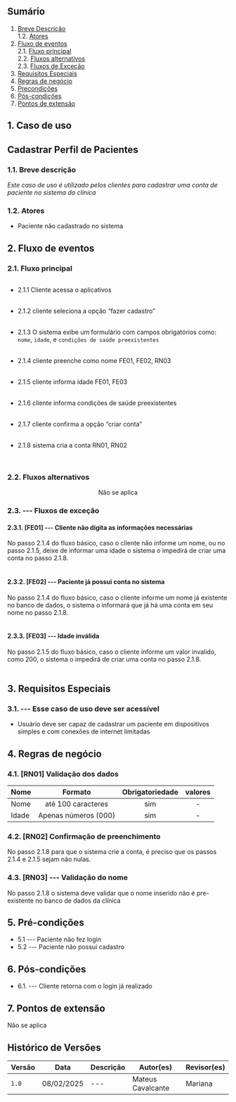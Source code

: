 
## Sumário

1. [Breve Descrição](#breve-descricao)<br>
   1.2. [Atores](#atores)<br>
2. [Fluxo de eventos](#fluxo-de-eventos)<br>
   2.1. [Fluxo principal](#fluxo-principal)<br>
   2.2. [Fluxos alternativos](#fluxos-alternativos)<br>
   2.3. [Fluxos de Exceção](#fluxos-de-excecao)<br>
3. [Requisitos Especiais](#requisitos-especiais)<br>
4. [Regras de negócio](#regras-de-negocio)<br>
5. [Precondições](#pre-condicoes)<br>
6. [Pós-condições](#pos-condicoes)<br>
7. [Pontos de extensão](#pontos-de-extensao)<br>

## 1. Caso de uso

## <a id="breve-descricao">Cadastrar Perfil de Pacientes</a>

### 1.1. Breve descrição
_Este caso de uso é utilizado pelos clientes para cadastrar uma conta de paciente no sistema da clinica_

<a id="atores"></a>

### 1.2. Atores

- Paciente não cadastrado no sistema

 

<a id="fluxo-de-eventos"></a>

## 2. Fluxo de eventos

<a id="fluxo-principal"></a>

### 2.1. Fluxo principal

<div style="display: flex; justify-content: center; text-align: center; width: 100%;">
  <div style="text-align: left; max-width: 800px; word-wrap: break-word;">

  
- 2.1.1 Cliente acessa o aplicativos <br><br>

- 2.1.2 cliente seleciona a opção “fazer cadastro” <br><br>

- 2.1.3 O sistema exibe um formulário com campos obrigatórios como: `nome`, `idade`, e `condições de saúde preexistentes` <br><br>

- 2.1.4 cliente preenche como nome FE01, FE02, RN03 <br><br>

- 2.1.5 cliente informa idade FE01, FE03 <br><br>

- 2.1.6 cliente informa condições de saúde preexistentes <br><br>

- 2.1.7 cliente confirma a opção “criar conta” <br><br>

- 2.1.8 sistema cria a conta RN01, RN02 <br><br>


    </div>
  </div>

<a id="fluxos-alternativos"></a>

### 2.2. Fluxos alternativos



<div style="display: flex; justify-content: center; text-align: center; width: 100%;">
  <div style="text-align: left; max-width: 800px; word-wrap: break-word;">
  Não se aplica


  </div>
</div>

<a id="fluxos-de-excecao"></a>

### 2.3. --- Fluxos de exceção

#### 2.3.1. [FE01] --- Cliente não digita as informações necessárias

<div style="display: flex; justify-content: center; text-align: center; width: 100%;">
  <div style="text-align: left; max-width: 800px; word-wrap: break-word;">
No passo 2.1.4 do fluxo básico, caso o cliente não informe um nome, ou no passo 2.1.5, deixe de informar uma idade o sistema o impedirá de criar uma conta no passo 2.1.8.<br><br>
  </div>
</div>

#### 2.3.2. [FE02] --- Paciente já possui conta no sistema

<div style="display: flex; justify-content: center; text-align: center; width: 100%;">
  <div style="text-align: left; max-width: 800px; word-wrap: break-word;">
    No passo 2.1.4 do fluxo básico, caso o cliente informe um nome já existente no banco de dados, o sistema o informará que já há uma conta em seu nome no passo 2.1.8.<br><br>
  </div>
</div>

#### 2.3.3. [FE03] --- Idade inválida

<div style="display: flex; justify-content: center; text-align: center; width: 100%;">
  <div style="text-align: left; max-width: 800px; word-wrap: break-word;">
No passo 2.1.5 do fluxo básico, caso o cliente informe um valor invalido, como 200, o sistema o impedirá de criar uma conta no passo 2.1.8.
    <br><br>
  </div>
</div>

<a id="requisitos-especiais"></a>

## 3. Requisitos Especiais

### 3.1. --- Esse caso de uso deve ser acessível
- Usuário deve ser capaz de cadastrar um paciente em dispositivos simples e com conexões de internet limitadas


<a id="regras-de-negocio"></a>

## 4. Regras de negócio

### 4.1. [RN01]  Validação dos dados

| Nome | Formato | Obrigatoriedade | valores |
| ---- | :-----: | :-------------: | :-----: |
|   Nome   | até 100 caracteres        |       sim          |    -    |
|   Idade   |     Apenas números (000)     |       sim          |    -    |


### 4.2. [RN02] Confirmação de preenchimento
No passo 2.1.8 para que o sistema crie a conta, é preciso que os passos 2.1.4 e 2.1.5 sejam não nulas.

### 4.3. [RN03] --- Validação do nome
No passo 2.1.8 o sistema deve validar que o nome inserido não é pre-existente no banco de dados da clínica


<a id="pre-condicoes"></a>

## 5. Pré-condições

- 5.1 --- Paciente não fez login
- 5.2 --- Paciente não possui cadastro


<a id="pos-condicoes"></a>

## 6. Pós-condições

- 6.1. --- Cliente retorna com o login já realizado

<a id="pontos-de-extensao"></a>

## 7. Pontos de extensão
Não se aplica

## Histórico de Versões

| Versão |    Data    | Descrição | Autor(es)               | Revisor(es) |
| ------ | :--------: | --------- | ----------------------- | ----------- |
| `1.0`  | 08/02/2025 | ---       | Mateus Cavalcante |      Mariana       |